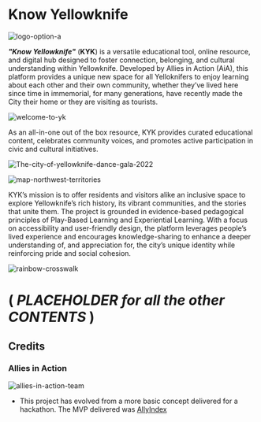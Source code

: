 # Know Yellowknife

  ![logo-option-a](https://github.com/user-attachments/assets/a4b884d7-1f01-4dc5-adae-7c7db572a678)

***"Know Yellowknife"*** (**KYK**) is a versatile educational tool, online resource, and digital hub designed to foster connection, belonging, and cultural understanding within Yellowknife. Developed by Allies in Action (AiA), this platform provides a unique new space for all Yelloknifers to enjoy learning about each other and their own community, whether they’ve lived here since time in immemorial, for many generations, have recently made the City their home or they are visiting as tourists.

   ![welcome-to-yk](https://github.com/user-attachments/assets/fe47c39b-b5fb-406f-a4ff-2a89181d4f56)


As an all-in-one out of the box resource, KYK provides curated educational content, celebrates community voices, and promotes active participation in civic and cultural initiatives.

  ![The-city-of-yellowknife-dance-gala-2022](https://github.com/user-attachments/assets/03e30f94-7641-4a7a-bf84-937422f63165)

  ![map-northwest-territories](https://github.com/user-attachments/assets/9214028c-54bd-4bd7-a6f2-93229036f44b)

KYK’s mission is to offer residents and visitors alike an inclusive space to explore Yellowknife’s rich history, its vibrant communities, and the stories that unite them. The project is grounded in evidence-based pedagogical principles of Play-Based Learning and Experiential Learning. With a focus on accessibility and user-friendly design, the platform leverages people’s lived experience and  encourages knowledge-sharing to enhance a deeper understanding of, and appreciation for, the city’s unique identity while reinforcing pride and social cohesion.

  ![rainbow-crosswalk](https://github.com/user-attachments/assets/cd102793-9a64-4179-bfe4-111c5e30863e)


# ( ***PLACEHOLDER for all the other CONTENTS*** )

## Credits

### Allies in Action
  ![allies-in-action-team](https://github.com/user-attachments/assets/123dfd14-d2f9-48e6-8ffd-ad6eb5cd590f)

- This project has evolved from a more basic concept delivered for a hackathon. The MVP delivered was [AllyIndex](https://declan444.github.io/24-7-hackathon-team9/index.html)


